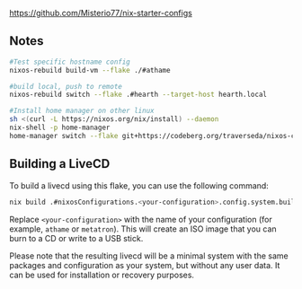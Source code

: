 https://github.com/Misterio77/nix-starter-configs

## Notes

```bash
#Test specific hostname config
nixos-rebuild build-vm --flake ./#athame
```

```bash
#build local, push to remote
nixos-rebuild switch --flake .#hearth --target-host hearth.local

```

```bash
#Install home manager on other linux
sh <(curl -L https://nixos.org/nix/install) --daemon
nix-shell -p home-manager
home-manager switch --flake git+https://codeberg.org/traverseda/nixos-config.git?ref=main#traverseda@generic --extra-experimental-features nix-command --extra-experimental-features flakes
```


## Building a LiveCD

To build a livecd using this flake, you can use the following command:

```bash
nix build .#nixosConfigurations.<your-configuration>.config.system.build.isoImage
```

Replace `<your-configuration>` with the name of your configuration (for example, `athame` or `metatron`). This will create an ISO image that you can burn to a CD or write to a USB stick.

Please note that the resulting livecd will be a minimal system with the same packages and configuration as your system, but without any user data. It can be used for installation or recovery purposes.
